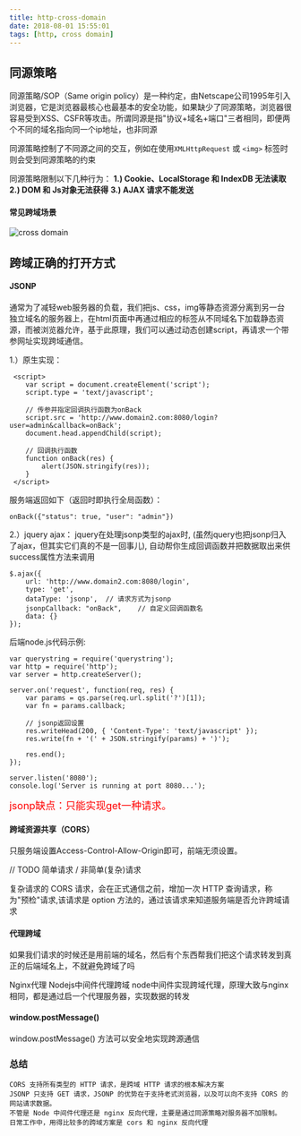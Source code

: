 ```yaml
---
title: http-cross-domain
date: 2018-08-01 15:55:01
tags: [http, cross domain]
---
```


## 同源策略
同源策略/SOP（Same origin policy）是一种约定，由Netscape公司1995年引入浏览器，它是浏览器最核心也最基本的安全功能，如果缺少了同源策略，浏览器很容易受到XSS、CSFR等攻击。所谓同源是指"协议+域名+端口"三者相同，即便两个不同的域名指向同一个ip地址，也非同源

同源策略控制了不同源之间的交互，例如在使用`XMLHttpRequest` 或 `<img>` 标签时则会受到同源策略的约束
<br>

同源策略限制以下几种行为：
**1.) Cookie、LocalStorage 和 IndexDB 无法读取**
**2.) DOM 和 Js对象无法获得**
**3.) AJAX 请求不能发送**

#### 常见跨域场景
![cross domain](http://pyqqincie.bkt.clouddn.com/cross-domain.png)

## 跨域正确的打开方式

#### JSONP
通常为了减轻web服务器的负载，我们把js、css，img等静态资源分离到另一台独立域名的服务器上，在html页面中再通过相应的标签从不同域名下加载静态资源，而被浏览器允许，基于此原理，我们可以通过动态创建script，再请求一个带参网址实现跨域通信。

1.）原生实现：
```
 <script>
    var script = document.createElement('script');
    script.type = 'text/javascript';

    // 传参并指定回调执行函数为onBack
    script.src = 'http://www.domain2.com:8080/login?user=admin&callback=onBack';
    document.head.appendChild(script);

    // 回调执行函数
    function onBack(res) {
        alert(JSON.stringify(res));
    }
 </script>
 ```
服务端返回如下（返回时即执行全局函数）：

`onBack({"status": true, "user": "admin"})`

2.）jquery ajax：
jquery在处理jsonp类型的ajax时, (虽然jquery也把jsonp归入了ajax，但其实它们真的不是一回事儿), 自动帮你生成回调函数并把数据取出来供success属性方法来调用
```
$.ajax({
    url: 'http://www.domain2.com:8080/login',
    type: 'get',
    dataType: 'jsonp',  // 请求方式为jsonp
    jsonpCallback: "onBack",    // 自定义回调函数名
    data: {}
});
```

后端node.js代码示例:
```
var querystring = require('querystring');
var http = require('http');
var server = http.createServer();

server.on('request', function(req, res) {
    var params = qs.parse(req.url.split('?')[1]);
    var fn = params.callback;

    // jsonp返回设置
    res.writeHead(200, { 'Content-Type': 'text/javascript' });
    res.write(fn + '(' + JSON.stringify(params) + ')');

    res.end();
});

server.listen('8080');
console.log('Server is running at port 8080...');
```
<font color=red size=4>jsonp缺点：只能实现get一种请求。</font>

#### 跨域资源共享（CORS）
只服务端设置Access-Control-Allow-Origin即可，前端无须设置。

// TODO
简单请求 / 非简单(复杂)请求

复杂请求的 CORS 请求，会在正式通信之前，增加一次 HTTP 查询请求，称为"预检"请求,该请求是 option 方法的，通过该请求来知道服务端是否允许跨域请求

#### 代理跨域
如果我们请求的时候还是用前端的域名，然后有个东西帮我们把这个请求转发到真正的后端域名上，不就避免跨域了吗

Nginx代理
Nodejs中间件代理跨域
node中间件实现跨域代理，原理大致与nginx相同，都是通过启一个代理服务器，实现数据的转发

#### window.postMessage() 
window.postMessage() 方法可以安全地实现跨源通信
<br>

### 总结
```
CORS 支持所有类型的 HTTP 请求，是跨域 HTTP 请求的根本解决方案
JSONP 只支持 GET 请求，JSONP 的优势在于支持老式浏览器，以及可以向不支持 CORS 的网站请求数据。
不管是 Node 中间件代理还是 nginx 反向代理，主要是通过同源策略对服务器不加限制。
日常工作中，用得比较多的跨域方案是 cors 和 nginx 反向代理
```

